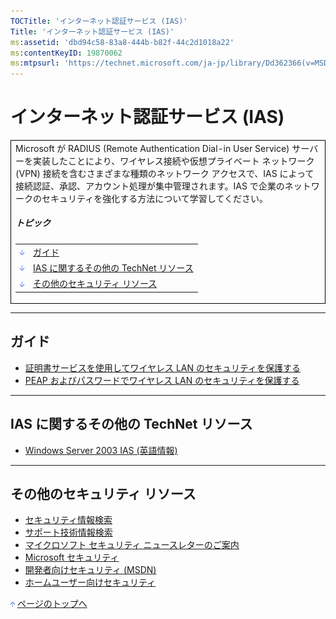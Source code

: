 ```yaml
---
TOCTitle: 'インターネット認証サービス (IAS)'
Title: 'インターネット認証サービス (IAS)'
ms:assetid: 'dbd94c58-83a8-444b-b82f-44c2d1018a22'
ms:contentKeyID: 19870062
ms:mtpsurl: 'https://technet.microsoft.com/ja-jp/library/Dd362366(v=MSDN.10)'
---
```


インターネット認証サービス (IAS)
================================

<table border="0" cellpadding="0" cellspacing="0">
<tbody>
<tr>
<td style="border:1px solid black;" colspan="5">
Microsoft が RADIUS (Remote Authentication Dial-in User Service) サーバーを実装したことにより、ワイヤレス接続や仮想プライベート ネットワーク (VPN) 接続を含むさまざまな種類のネットワーク アクセスで、IAS によって接続認証、承認、アカウント処理が集中管理されます。IAS で企業のネットワークのセキュリティを強化する方法について学習してください。
  
##### トピック
  
|                                                                                                                                                                         |                                               |  
|-------------------------------------------------------------------------------------------------------------------------------------------------------------------------|-----------------------------------------------|  
| [<img src="images/dd362366.arrow_px_down(ja-jp,TechNet.10).gif" alt="ガイド" width="7" height="9" />](#eaa)                                | [ガイド](#eaa)                                |  
| [<img src="images/dd362366.arrow_px_down(ja-jp,TechNet.10).gif" alt="IAS に関するその他の TechNet リソース" width="7" height="9" />](#ehb) | [IAS に関するその他の TechNet リソース](#ehb) |  
| [<img src="images/dd362366.arrow_px_down(ja-jp,TechNet.10).gif" alt="その他のセキュリティ リソース" width="7" height="9" />](#emb)         | [その他のセキュリティ リソース](#emb)         |

</td>
</tr>
</tbody>
</table>
<p> </p>

------------------------------------------------------------------------

ガイド
------

-   [証明書サービスを使用してワイヤレス LAN のセキュリティを保護する](http://www.microsoft.com/japan/technet/security/prodtech/windowsserver2003/pkiwire/swlan.mspx)
-   [PEAP およびパスワードでワイヤレス LAN のセキュリティを保護する](http://www.microsoft.com/japan/technet/security/topics/cryptographyetc/peap_0.mspx)

------------------------------------------------------------------------

IAS に関するその他の TechNet リソース
-------------------------------------

-   [Windows Server 2003 IAS (英語情報)](http://www.microsoft.com/technet/prodtechnol/windowsserver2003/technologies/ias.mspx)

------------------------------------------------------------------------

その他のセキュリティ リソース
-----------------------------

-   [セキュリティ情報検索](http://www.microsoft.com/japan/technet/security/current.aspx)
-   [サポート技術情報検索](http://support.microsoft.com/search/)
-   [マイクロソフト セキュリティ ニュースレターのご案内](http://www.microsoft.com/japan/technet/security/secnews/default.mspx)
-   [Microsoft セキュリティ](http://www.microsoft.com/japan/security/)
-   [開発者向けセキュリティ (MSDN)](http://www.microsoft.com/japan/msdn/security/)
-   [ホームユーザー向けセキュリティ](http://www.microsoft.com/japan/athome/security/default.mspx)

[<img src="images/dd362366.arrow_px_up(ja-jp,TechNet.10).gif" alt="ページのトップへ" width="7" height="9" />](#top) [ページのトップへ](#top)
